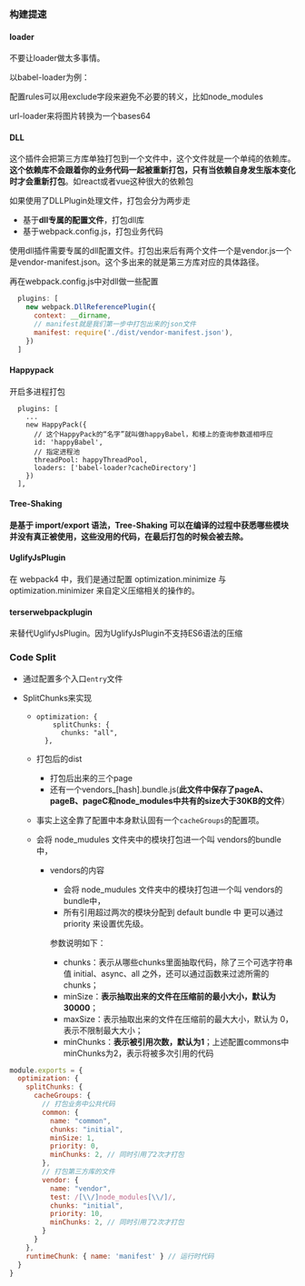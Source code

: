 ### 构建提速

#### loader

不要让loader做太多事情。

以babel-loader为例：

配置rules可以用exclude字段来避免不必要的转义，比如node_modules

url-loader来将图片转换为一个bases64

#### DLL

这个插件会把第三方库单独打包到一个文件中，这个文件就是一个单纯的依赖库。**这个依赖库不会跟着你的业务代码一起被重新打包，只有当依赖自身发生版本变化时才会重新打包**。如react或者vue这种很大的依赖包

如果使用了DLLPlugin处理文件，打包会分为两步走

* 基于**dll专属的配置文件**，打包dll库
* 基于webpack.config.js，打包业务代码

使用dll插件需要专属的dll配置文件。打包出来后有两个文件一个是vendor.js一个是vendor-manifest.json。这个多出来的就是第三方库对应的具体路径。

再在webpack.config.js中对dll做一些配置

```js
  plugins: [
    new webpack.DllReferencePlugin({
      context: __dirname,
      // manifest就是我们第一步中打包出来的json文件
      manifest: require('./dist/vendor-manifest.json'),
    })
  ]
```

#### Happypack

开启多进程打包

```
  plugins: [
    ...
    new HappyPack({
      // 这个HappyPack的“名字”就叫做happyBabel，和楼上的查询参数遥相呼应
      id: 'happyBabel',
      // 指定进程池
      threadPool: happyThreadPool,
      loaders: ['babel-loader?cacheDirectory']
    })
  ],
```

#### Tree-Shaking

**是基于 import/export 语法，Tree-Shaking 可以在编译的过程中获悉哪些模块并没有真正被使用，这些没用的代码，在最后打包的时候会被去除。**



#### UglifyJsPlugin

在 webpack4 中，我们是通过配置 optimization.minimize 与 optimization.minimizer 来自定义压缩相关的操作的。

#### terserwebpackplugin

来替代UglifyJsPlugin。因为UglifyJsPlugin不支持ES6语法的压缩



### Code Split

* 通过配置多个入口`entry`文件

* SplitChunks来实现

  * ```
    optimization: {
        splitChunks: {
          chunks: "all",
      },
    ```

  * 打包后的dist

    * 打包后出来的三个page
    * 还有一个vendors_[hash].bundle.js(**此文件中保存了pageA、pageB、pageC和node_modules中共有的size大于30KB的文件**）

  * 事实上这全靠了配置中本身默认固有一个`cacheGroups`的配置项。

  * 会将 node_mudules 文件夹中的模块打包进一个叫 vendors的bundle中，

    * vendors的内容

      * 会将 node_mudules 文件夹中的模块打包进一个叫 vendors的bundle中，
      * 所有引用超过两次的模块分配到 default bundle 中 更可以通过 priority 来设置优先级。

      参数说明如下：

      * chunks：表示从哪些chunks里面抽取代码，除了三个可选字符串值 initial、async、all 之外，还可以通过函数来过滤所需的 chunks；
      * minSize：**表示抽取出来的文件在压缩前的最小大小，默认为 30000**；
      * maxSize：表示抽取出来的文件在压缩前的最大大小，默认为 0，表示不限制最大大小；
      * minChunks：**表示被引用次数，默认为1**；上述配置commons中minChunks为2，表示将被多次引用的代码

```js
module.exports = {
  optimization: {
    splitChunks: {
      cacheGroups: {
        // 打包业务中公共代码
        common: {
          name: "common",
          chunks: "initial",
          minSize: 1,
          priority: 0,
          minChunks: 2, // 同时引用了2次才打包
        },
        // 打包第三方库的文件
        vendor: {
          name: "vendor",
          test: /[\\/]node_modules[\\/]/,
          chunks: "initial",
          priority: 10,
          minChunks: 2, // 同时引用了2次才打包
        }
      }
    },
    runtimeChunk: { name: 'manifest' } // 运行时代码
  }
}
```